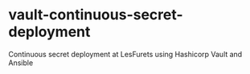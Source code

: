 # vault-continuous-secret-deployment
Continuous secret deployment at LesFurets using Hashicorp Vault and Ansible
